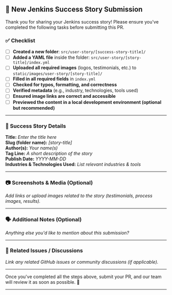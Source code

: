 ## 📝 New Jenkins Success Story Submission

Thank you for sharing your Jenkins success story! Please ensure you've completed the following tasks before submitting this PR.

### ✅ Checklist

- [ ] **Created a new folder**: `src/user-story/[success-story-title]/`
- [ ] **Added a YAML file** inside the folder: `src/user-story/[story-title]/index.yml`
- [ ] **Uploaded all required images** (logos, testimonials, etc.) to `static/images/user-story/[story-title]/`
- [ ] **Filled in all required fields** in `index.yml`
- [ ] **Checked for typos, formatting, and correctness**
- [ ] **Verified metadata** (e.g., industry, technologies, tools used)
- [ ] **Ensured image links are correct and accessible**
- [ ] **Previewed the content in a local development environment (optional but recommended)**

---

### 📌 Success Story Details

**Title:** _Enter the title here_  
**Slug (folder name):** _[story-title]_  
**Author(s):** _Your name(s)_  
**Tag Line:** _A short description of the story_  
**Publish Date:** _YYYY-MM-DD_  
**Industries & Technologies Used:** _List relevant industries & tools_

---

### 📷 Screenshots & Media (Optional)

_Add links or upload images related to the story (testimonials, process images, results)._

---

### 🗣 Additional Notes (Optional)

_Anything else you'd like to mention about this submission?_

---

### 🔗 Related Issues / Discussions

_Link any related GitHub issues or community discussions (if applicable)._

---

Once you've completed all the steps above, submit your PR, and our team will review it as soon as possible. 🚀

---
